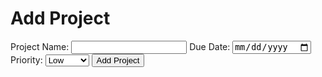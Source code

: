 <h1>Add Project</h1>
            <div class="project">
                <label for="name">Project Name: </label>
                <input type="text" name="name" id="name">
                <label for="date">Due Date: </label>
                <input type="date" name="date" id="date">
                <label for="priority">Priority: </label>
                <select name="priority" id="priority">
                    <option value="low">Low</option>
                    <option value="medium">Medium</option>
                    <option value="high">High</option>
                </select>
                <button>Add Project</button>
            </div>